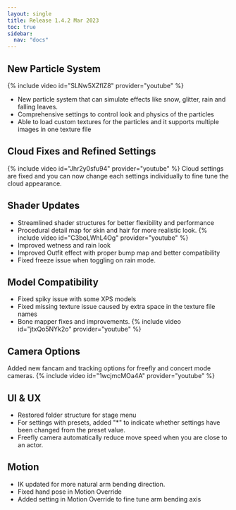 ```yaml
---
layout: single
title: Release 1.4.2 Mar 2023
toc: true
sidebar:
  nav: "docs"
---
```


## New Particle System
{% include video id="SLNw5XZflZ8" provider="youtube" %}
* New particle system that can simulate effects like snow, glitter, rain and falling leaves.
* Comprehensive settings to control look and physics of the particles
* Able to load custom textures for the particles and it supports multiple images in one texture file

## Cloud Fixes and Refined Settings
{% include video id="Jhr2y0sfu94" provider="youtube" %}
Cloud settings are fixed and you can now change each settings individually to fine tune the cloud appearance.

## Shader Updates
* Streamlined shader structures for better flexibility and performance
* Procedural detail map for skin and hair for more realistic look. 
{% include video id="C3boLWhL4Og" provider="youtube" %}
* Improved wetness and rain look
* Improved Outfit effect with proper bump map and better compatibility
* Fixed freeze issue when toggling on rain mode.

## Model Compatibility
* Fixed spiky issue with some XPS models
* Fixed missing texture issue caused by extra space in the texture file names
* Bone mapper fixes and improvements. 
{% include video id="jtxQo5NYk2o" provider="youtube" %}

## Camera Options
Added new fancam and tracking options for freefly and concert mode cameras.
{% include video id="1wcjmcMOa4A" provider="youtube" %}

## UI & UX
* Restored folder structure for stage menu
* For settings with presets, added "*" to indicate whether settings have been changed from the preset value.
* Freefly camera automatically reduce move speed when you are close to an actor.

## Motion
* IK updated for more natural arm bending direction.
* Fixed hand pose in Motion Override
* Added setting in Motion Override to fine tune arm bending axis
